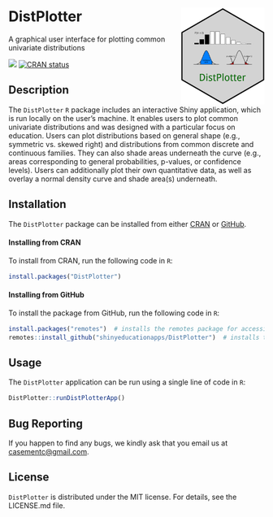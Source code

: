 
# DistPlotter <img src = "inst/DistPlotter/www/DistPlotter_Sticker_Image.png" align = "right" height = 190/>

A graphical user interface for plotting common univariate distributions

<!-- start badges -->

![](https://img.shields.io/badge/release-v0.0.2-blue?style=flat) [![CRAN
status](https://www.r-pkg.org/badges/version/DistPlotter)](https://CRAN.R-project.org/package=DistPlotter)
<!-- end badges -->

## Description

The `DistPlotter` `R` package includes an interactive Shiny application,
which is run locally on the user’s machine. It enables users to plot
common univariate distributions and was designed with a particular focus
on education. Users can plot distributions based on general shape (e.g.,
symmetric vs. skewed right) and distributions from common discrete and
continuous families. They can also shade areas underneath the curve
(e.g., areas corresponding to general probabilities, p-values, or
confidence levels). Users can additionally plot their own quantitative
data, as well as overlay a normal density curve and shade area(s)
underneath.

## Installation

The `DistPlotter` package can be installed from either
<a href="https://cran.r-project.org/" target="_blank">CRAN</a> or
<a href="https://github.com" target="_blank">GitHub</a>.

#### Installing from CRAN

To install from CRAN, run the following code in `R`:

``` r
install.packages("DistPlotter")
```

#### Installing from GitHub

To install the package from GitHub, run the following code in `R`:

``` r
install.packages("remotes")  # installs the remotes package for accessing the install_github() function
remotes::install_github("shinyeducationapps/DistPlotter")  # installs the DistPlotter package
```

## Usage

The `DistPlotter` application can be run using a single line of code in
`R`:

``` r
DistPlotter::runDistPlotterApp()
```

## Bug Reporting

If you happen to find any bugs, we kindly ask that you email us at
<casementc@gmail.com>.

## License

`DistPlotter` is distributed under the MIT license. For details, see the
LICENSE.md file.
